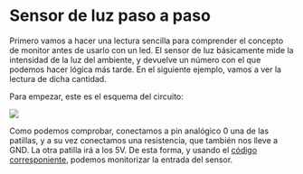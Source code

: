 # Sensor de luz paso a paso

Primero vamos a hacer una lectura sencilla para comprender el concepto de monitor antes de usarlo con un led. El sensor de luz básicamente mide la intensidad de la luz del ambiente, y devuelve un número con el que podemos hacer lógica más tarde. En el siguiente ejemplo, vamos a ver la lectura de dicha cantidad.

Para empezar, este es el esquema del circuito:

![](https://2.bp.blogspot.com/-T7ORL0NKDf4/U7-lWef2S0I/AAAAAAAADt0/nt3HOo7-F0c/s1600/FBQD4AIFVS7L2ES.LARGE.gif)

Como podemos comprobar, conectamos a pin analógico 0 una de las patillas, y a su vez conectamos una resistencia, que también nos lleve a GND. La otra patilla irá a los 5V. De esta forma, y usando el [código corresponiente](https://github.com/terceranexus6/seminario_bbaa/blob/master/codigo/sensor_luz.ino), podemos monitorizar la entrada del sensor. 
